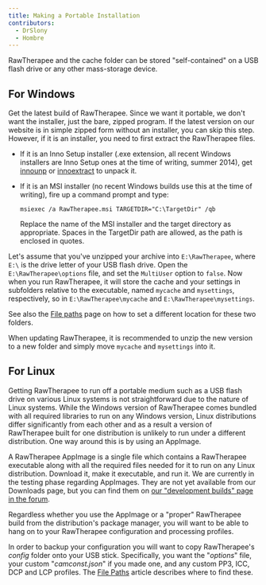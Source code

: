 ```yaml
---
title: Making a Portable Installation
contributors:
  - DrSlony
  - Hombre
---
```


RawTherapee and the cache folder can be stored "self-contained" on a USB
flash drive or any other mass-storage device.

## For Windows

Get the latest build of RawTherapee. Since we want it portable, we don't
want the installer, just the bare, zipped program. If the latest version
on our website is in simple zipped form without an installer, you can
skip this step. However, if it is an installer, you need to first
extract the RawTherapee files.

- If it is an Inno Setup installer (.exe extension, all recent Windows
  installers are Inno Setup ones at the time of writing, summer 2014),
  get [innounp](http://innounp.sourceforge.net/) or
  [innoextract](http://constexpr.org/innoextract/) to unpack it.
- If it is an MSI installer (no recent Windows builds use this at the
  time of writing), fire up a command prompt and type:

      msiexec /a RawTherapee.msi TARGETDIR="C:\TargetDir" /qb

  Replace the name of the MSI installer and the target directory as
  appropriate. Spaces in the TargetDir path are allowed, as the path is
  enclosed in quotes.

Let's assume that you've unzipped your archive into `E:\RawTherapee`,
where `E:\` is the drive letter of your USB flash drive. Open the
`E:\RawTherapee\options` file, and set the `MultiUser` option to
`false`. Now when you run RawTherapee, it will store the cache and your
settings in subfolders relative to the executable, named `mycache` and
`mysettings`, respectively, so in `E:\RawTherapee\mycache` and
`E:\RawTherapee\mysettings`.

See also the [File paths](file_paths) page on how to set a
different location for these two folders.

When updating RawTherapee, it is recommended to unzip the new version to
a new folder and simply move `mycache` and `mysettings` into it.

## For Linux

Getting RawTherapee to run off a portable medium such as a USB flash
drive on various Linux systems is not straightforward due to the nature
of Linux systems. While the Windows version of RawTherapee comes bundled
with all required libraries to run on any Windows version, Linux
distributions differ significantly from each other and as a result a
version of RawTherapee built for one distribution is unlikely to run
under a different distribution. One way around this is by using an
AppImage.

A RawTherapee AppImage is a single file which contains a RawTherapee
executable along with all the required files needed for it to run on any
Linux distribution. Download it, make it executable, and run it. We are
currently in the testing phase regarding AppImages. They are not yet
available from our Downloads page, but you can find them on
[our "development builds" page in the forum](https://discuss.pixls.us/t/download-rawtherapee-development-builds/2924?u=morgan_hardwood).

Regardless whether you use the AppImage or a "proper" RawTherapee build
from the distribution's package manager, you will want to be able to
hang on to your RawTherapee configuration and processing profiles.

In order to backup your configuration you will want to copy
RawTherapee's *config* folder onto your USB stick. Specifically, you
want the "*options*" file, your custom "*camconst.json*" if you made
one, and any custom PP3, ICC, DCP and LCP profiles. The
[File Paths](file_paths) article describes where to find these.
